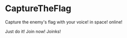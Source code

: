 # CaptureTheFlag
Capture the enemy's flag with your voice! in space! online!

Just do it! Join now! Joinks!
